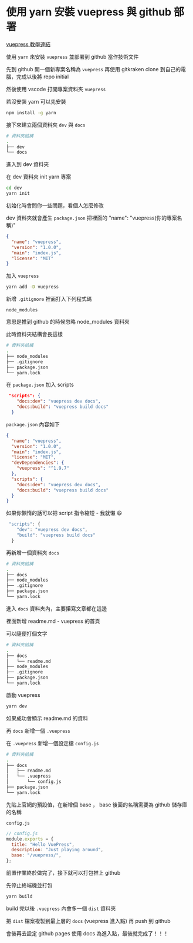 # 使用 yarn 安裝 vuepress 與 github 部署

[vuepress 教學連結]

使用 `yarn` 來安裝 `vuepress` 並部署到 github 當作技術文件

先到 github 開一個新專案名稱為 `vuepress` 再使用 gitkraken clone 到自己的電腦，完成以後將 repo initial

然後使用 vscode 打開專案資料夾 `vuepress`

若沒安裝 yarn 可以先安裝

```sh
npm install -g yarn
```

接下來建立兩個資料夾 `dev` 與 `docs`

```sh
# 資料夾結構
.
├── dev
└── docs
```

進入到 dev 資料夾

在 dev 資料夾 init yarn 專案

```sh
cd dev
yarn init
```

初始化時會問你一些問題，看個人怎麼修改

dev 資料夾就會產生 `package.json` 把裡面的 "name": "vuepress(你的專案名稱)"

```json
{
  "name": "vuepress",
  "version": "1.0.0",
  "main": "index.js",
  "license": "MIT"
}
```

加入 `vuepress`

```sh
yarn add -D vuepress
```

新增 `.gitignore` 裡面打入下列程式碼

```
node_modules
```

意思是推到 github 的時候忽略 node_modules 資料夾

此時資料夾結構會長這樣

```sh
# 資料夾結構
.
├── node_modules
├── .gitignore
├── package.json
└── yarn.lock
```

在 `package.json` 加入 scripts

```json
 "scripts": {
    "docs:dev": "vuepress dev docs",
    "docs:build": "vuepress build docs"
  }
```

`package.json` 內容如下

```json
{
  "name": "vuepress",
  "version": "1.0.0",
  "main": "index.js",
  "license": "MIT",
  "devDependencies": {
    "vuepress": "^1.9.7"
  },
  "scripts": {
    "docs:dev": "vuepress dev docs",
    "docs:build": "vuepress build docs"
  }
}
```

如果你懶惰的話可以把 script 指令縮短 - 我就懶 :laughing:

```js
 "scripts": {
    "dev": "vuepress dev docs",
    "build": "vuepress build docs"
  }
```

再新增一個資料夾 `docs`

```sh
# 資料夾結構
.
├── docs
├── node_modules
├── .gitignore
├── package.json
└── yarn.lock
```

進入 `docs` 資料夾內，主要攥寫文章都在這邊

裡面新增 readme.md - vuepress 的首頁

可以隨便打個文字

```sh
# 資料夾結構
.
├── docs
│   └── readme.md
├── node_modules
├── .gitignore
├── package.json
└── yarn.lock
```

啟動 vuepress

```sh
yarn dev
```

如果成功會顯示 readme.md 的資料

再 `docs` 新增一個 `.vuepress`

在 `.vuepress` 新增一個設定檔 `config.js`

```sh
# 資料夾結構
.
├── docs
│   ├── readme.md
│   └── .vuepress
│       └── config.js
├── package.json
└── yarn.lock
```

先貼上官網的預設值，在新增個 base ， base 後面的名稱需要為 github 儲存庫的名稱

`config.js`

```js
// config.js
module.exports = {
  title: "Hello VuePress",
  description: "Just playing around",
  base: "/vuepress/",
};
```

前置作業終於做完了，接下就可以打包推上 github

先停止終端機並打包

```sh
yarn build
```

build 完以後 `.vuepress` 內會多一個 `dist` 資料夾

把 `dist` 檔案複製到最上層的 `docs` (vuepress 進入點) 再 push 到 github

會後再去設定 github pages 使用 docs 為進入點，最後就完成了！！！

[vuepress 教學連結]: https://www.youtube.com/watch?v=G7sAfqDqH3s
